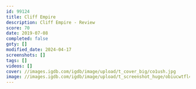 ```yaml
---
id: 99124
title: Cliff Empire
description: Cliff Empire - Review
score: 70
date: 2019-07-08
completed: false
goty: []
modified_date: 2024-04-17
screenshots: []
tags: []
videos: []
cover: //images.igdb.com/igdb/image/upload/t_cover_big/co1ush.jpg
image: //images.igdb.com/igdb/image/upload/t_screenshot_huge/obiucwtfl4ombposeta8.jpg
---
```


